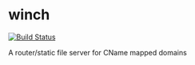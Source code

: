winch
=====

[![Build Status](https://circleci.com/gh/hoist/winch.png?circle-token=ed90ce982f1b769564ece7f991fe736417f5a712)](https://circleci.com/gh/hoist/winch)

A router/static file server for CName mapped domains
